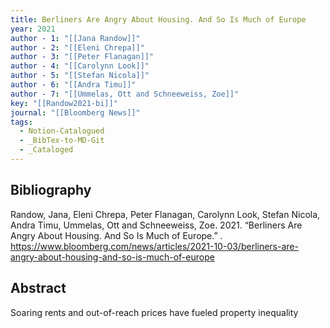 ```yaml
---
title: Berliners Are Angry About Housing. And So Is Much of Europe
year: 2021
author - 1: "[[Jana Randow]]"
author - 2: "[[Eleni Chrepa]]"
author - 3: "[[Peter Flanagan]]"
author - 4: "[[Carolynn Look]]"
author - 5: "[[Stefan Nicola]]"
author - 6: "[[Andra Timu]]"
author - 7: "[[Ummelas, Ott and Schneeweiss, Zoe]]"
key: "[[Randow2021-bi]]"
journal: "[[Bloomberg News]]"
tags:
  - Notion-Catalogued
  - _BibTex-to-MD-Git
  - _Cataloged
---
```


## Bibliography
Randow, Jana, Eleni Chrepa, Peter Flanagan, Carolynn Look, Stefan Nicola, Andra Timu, Ummelas, Ott and Schneeweiss, Zoe. 2021. “Berliners Are Angry About Housing. And So Is Much of Europe.” . https://www.bloomberg.com/news/articles/2021-10-03/berliners-are-angry-about-housing-and-so-is-much-of-europe

## Abstract
Soaring rents and out-of-reach prices have fueled property inequality